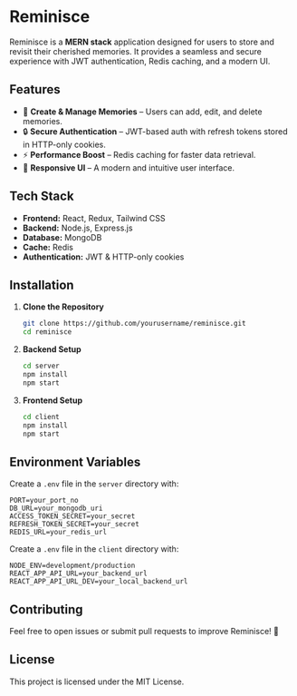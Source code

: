 # Reminisce

Reminisce is a **MERN stack** application designed for users to store and revisit their cherished memories. It provides a seamless and secure experience with JWT authentication, Redis caching, and a modern UI.

## Features
- 📝 **Create & Manage Memories** – Users can add, edit, and delete memories.
- 🔒 **Secure Authentication** – JWT-based auth with refresh tokens stored in HTTP-only cookies.
- ⚡ **Performance Boost** – Redis caching for faster data retrieval.
- 🎨 **Responsive UI** – A modern and intuitive user interface.

## Tech Stack
- **Frontend:** React, Redux, Tailwind CSS
- **Backend:** Node.js, Express.js
- **Database:** MongoDB
- **Cache:** Redis
- **Authentication:** JWT & HTTP-only cookies

## Installation

1. **Clone the Repository**
   ```sh
   git clone https://github.com/yourusername/reminisce.git
   cd reminisce
   ```
2. **Backend Setup**
   ```sh
   cd server
   npm install
   npm start
   ```
3. **Frontend Setup**
   ```sh
   cd client
   npm install
   npm start
   ```

## Environment Variables
Create a `.env` file in the `server` directory with:
```env
PORT=your_port_no
DB_URL=your_mongodb_uri
ACCESS_TOKEN_SECRET=your_secret
REFRESH_TOKEN_SECRET=your_secret
REDIS_URL=your_redis_url
``` 

Create a `.env` file in the `client` directory with:
```env
NODE_ENV=development/production
REACT_APP_API_URL=your_backend_url
REACT_APP_API_URL_DEV=your_local_backend_url
``` 

## Contributing
Feel free to open issues or submit pull requests to improve Reminisce! 🚀

## License
This project is licensed under the MIT License.
